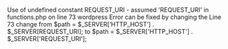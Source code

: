Use of undefined constant REQUEST_URI - assumed 'REQUEST_URI' in functions.php on line 73 wordpress Error can be fixed by changing the Line 73 change from
$path = $_SERVER[‘HTTP_HOST’] . $_SERVER[REQUEST_URI];
to
$path = $_SERVER['HTTP_HOST'] . $_SERVER['REQUEST_URI'];
